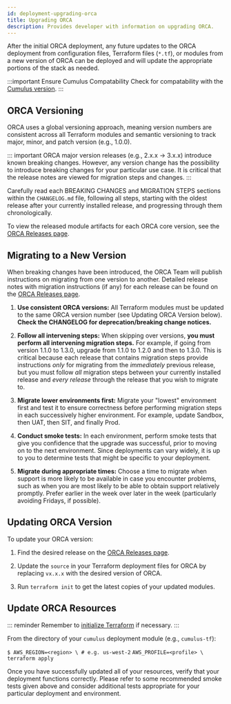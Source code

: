 ```yaml
---
id: deployment-upgrading-orca
title: Upgrading ORCA
description: Provides developer with information on upgrading ORCA.
---
```


After the initial ORCA deployment, any future updates to the ORCA deployment
from configuration files, Terraform files (`*.tf`), or modules from a new
version of ORCA can be deployed and will update the appropriate portions of
the stack as needed.

:::important Ensure Cumulus Compatability
Check for compatability with the [Cumulus version](https://wiki.earthdata.nasa.gov/display/CUMULUS/Supported+PI+Versions).
:::

## ORCA Versioning

ORCA uses a global versioning approach, meaning version numbers are
consistent across all Terraform modules and semantic versioning to track
major, minor, and patch version (e.g., 1.0.0).

::: important
ORCA major version releases (e.g., 2.x.x -> 3.x.x) introduce known breaking
changes. However, any version change has the possibility to introduce breaking
changes for your particular use case. It is critical that the release notes
are viewed for migration steps and changes.
:::

Carefully read each BREAKING CHANGES and MIGRATION STEPS
sections within the `CHANGELOG.md` file, following all steps, starting with the oldest release after your
currently installed release, and progressing through them chronologically.

To view the released module artifacts for each ORCA core
version, see the [ORCA Releases page](https://github.com/nasa/cumulus-orca/releases).

## Migrating to a New Version

When breaking changes have been introduced, the ORCA Team will publish
instructions on migrating from one version to another. Detailed release notes
with migration instructions (if any) for each release can be found on the
[ORCA Releases page](https://github.com/nasa/cumulus-orca/releases).

1.	**Use consistent ORCA versions:** All Terraform modules must be updated
to the same ORCA version number (see Updating ORCA Version below). **Check
the CHANGELOG for deprecation/breaking change notices.**

2.	**Follow all intervening steps:** When skipping over versions, **you must
perform all intervening migration steps.** For example, if going from version
1.1.0 to 1.3.0, upgrade from 1.1.0 to 1.2.0 and then to 1.3.0. This is
critical because each release that contains migration steps provide
instructions *only* for migrating from the *immediately* previous release,
but you must follow *all* migration steps between your currently installed
release and *every release* through the release that you wish to migrate to.

3.	**Migrate lower environments first:** Migrate your "lowest" environment
first and test it to ensure correctness before performing migration steps in
each successively higher environment. For example, update Sandbox, then UAT,
then SIT, and finally Prod.

4.	**Conduct smoke tests:** In each environment, perform smoke tests that
give you confidence that the upgrade was successful, prior to moving on to
the next environment. Since deployments can vary widely, it is up to you to
determine tests that might be specific to your deployment.

5.	**Migrate during appropriate times:** Choose a time to migrate when
support is more likely to be available in case you encounter problems, such
as when you are most likely to be able to obtain support relatively promptly.
Prefer earlier in the week over later in the week (particularly avoiding
Fridays, if possible).

## Updating ORCA Version

To update your ORCA version:

1.	Find the desired release on the [ORCA Releases page](https://github.com/nasa/cumulus-orca/releases).

2.	Update the `source` in your Terraform deployment files for ORCA by
replacing `vx.x.x` with the desired version of ORCA.

3.	Run `terraform init` to get the latest copies of your updated modules.

## Update ORCA Resources

::: reminder
Remember to [initialize Terraform](https://nasa.github.io/cumulus/docs/deployment/deployment-readme#initialize-terraform)
if necessary.
:::

From the directory of your `cumulus` deployment module (e.g., `cumulus-tf`):

`$ AWS_REGION=<region> \ # e.g. us-west-2`
    `AWS_PROFILE=<profile> \`
    `terraform apply`

Once you have successfully updated all of your resources, verify that your
deployment functions correctly. Please refer to some recommended smoke tests
given above and consider additional tests appropriate for your particular
deployment and environment.

